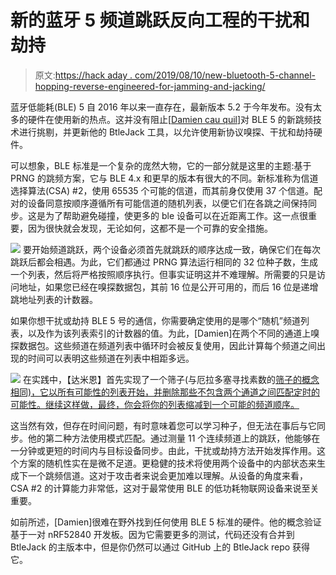 # 新的蓝牙 5 频道跳跃反向工程的干扰和劫持

> 原文:[https://hack aday . com/2019/08/10/new-bluetooth-5-channel-hopping-reverse-engineered-for-jamming-and-jacking/](https://hackaday.com/2019/08/10/new-bluetooth-5-channel-hopping-reverse-engineered-for-jamming-and-hijacking/)

蓝牙低能耗(BLE) 5 自 2016 年以来一直存在，最新版本 5.2 于今年发布。没有太多的硬件在使用新的热点。这并没有阻止[[Damien cau quil](https://twitter.com/virtualabs)]对 BLE 5 的新跳频技术进行挑剔，并更新他的 BtleJack 工具，以允许使用新协议嗅探、干扰和劫持硬件。

可以想象，BLE 标准是一个复杂的庞然大物，它的一部分就是这里的主题:基于 PRNG 的跳频方案，它与 BLE 4.x 和更早的版本有很大的不同。新标准称为信道选择算法(CSA) #2，使用 65535 个可能的信道，而其前身仅使用 37 个信道。配对的设备同意按顺序遵循所有可能信道的随机列表，以便它们在各跳之间保持同步。这是为了帮助避免碰撞，使更多的 ble 设备可以在近距离工作。这一点很重要，因为很快就会发现，无论如何，这都不是一个可靠的安全措施。

[![](../Images/e8e6a0bcafde6bce8271d19587acf481.png)](https://hackaday.com/wp-content/uploads/2019/08/DEF-CON-27-BLE5-channelID.jpg) 要开始频道跳跃，两个设备必须首先就跳跃的顺序达成一致，确保它们在每次跳跃后都会相遇。为此，它们都通过 PRNG 算法运行相同的 32 位种子数，生成一个列表，然后将严格按照顺序执行。但事实证明这并不难理解。所需要的只是访问地址，如果您已经在嗅探数据包，其前 16 位是公开可用的，而后 16 位是递增跳地址列表的计数器。

如果你想干扰或劫持 BLE 5 号的通信，你需要确定使用的是哪个“随机”频道列表，以及作为该列表索引的计数器的值。为此，[Damien]在两个不同的通道上嗅探数据包。这些频道在频道列表中循环时会被反复使用，因此计算每个频道之间出现的时间可以表明这些频道在列表中相距多远。

[![](../Images/cf1ac85d4a92147ea0f02697d53771cd.png)](https://hackaday.com/wp-content/uploads/2019/08/DEF-CON-27-BLE5-sieve-method.jpg) 在实践中，【达米恩】首先实现了一个筛子(与厄拉多塞寻找素数的[筛子的概念相同)，它以所有可能性的列表开始，并删除那些不包含两个通道之间匹配定时的可能性。继续这样做，最终，你会将你的列表缩减到一个可能的频道顺序。](https://en.wikipedia.org/wiki/Sieve_of_Eratosthenes)

这当然有效，但存在时间问题，有时意味着您可以学习种子，但无法在事后与它同步。他的第二种方法使用模式匹配。通过测量 11 个连续频道上的跳跃，他能够在一分钟或更短的时间内与目标设备同步。由此，干扰或劫持方法开始发挥作用。这个方案的随机性实在是微不足道。更稳健的技术将使用两个设备中的内部状态来生成下一个跳频信道。这对于攻击者来说会更加难以理解。从设备的角度来看，CSA #2 的计算能力非常低，这对于最常使用 BLE 的低功耗物联网设备来说至关重要。

如前所述，[Damien]很难在野外找到任何使用 BLE 5 标准的硬件。他的概念验证基于一对 nRF52840 开发板。因为它需要更多的测试，代码还没有合并到 BtleJack 的主版本中，但是你仍然可以通过 GitHub 上的 BtleJack repo 获得它。
